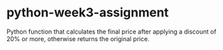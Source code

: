 # python-week3-assignment
Python function that calculates the final price after applying a discount of 20% or more, otherwise returns the original price.
